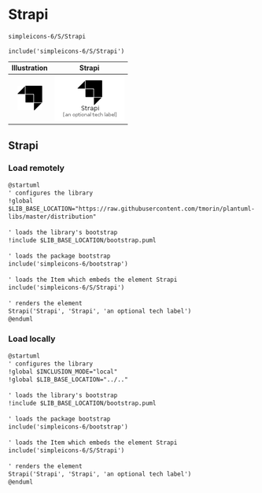 # Strapi


```text
simpleicons-6/S/Strapi
```

```text
include('simpleicons-6/S/Strapi')
```



| Illustration | Strapi |
| :---: | :---: |
| ![illustration for Illustration](../../simpleicons-6/S/Strapi.png) | ![illustration for Strapi](../../simpleicons-6/S/Strapi.Local.png) |




## Strapi

### Load remotely
```plantuml
@startuml
' configures the library
!global $LIB_BASE_LOCATION="https://raw.githubusercontent.com/tmorin/plantuml-libs/master/distribution"

' loads the library's bootstrap
!include $LIB_BASE_LOCATION/bootstrap.puml

' loads the package bootstrap
include('simpleicons-6/bootstrap')

' loads the Item which embeds the element Strapi
include('simpleicons-6/S/Strapi')

' renders the element
Strapi('Strapi', 'Strapi', 'an optional tech label')
@enduml
```

### Load locally
```plantuml
@startuml
' configures the library
!global $INCLUSION_MODE="local"
!global $LIB_BASE_LOCATION="../.."

' loads the library's bootstrap
!include $LIB_BASE_LOCATION/bootstrap.puml

' loads the package bootstrap
include('simpleicons-6/bootstrap')

' loads the Item which embeds the element Strapi
include('simpleicons-6/S/Strapi')

' renders the element
Strapi('Strapi', 'Strapi', 'an optional tech label')
@enduml
```

